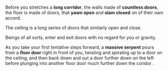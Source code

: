 Before you stretches a **long corridor**, the walls made of **countless doors**, the floor is made of doors, that **yawn open** and **slam closed** on of their own accord.

The ceiling is a long series of doors that similarly open and close.

Beings of all sorts, enter and exit doors with no regard for you or gravity.

As you take your first tentative steps forward, a **massive serpent** pours from a **floor door** right in front of you, twisting and spiraling up to a door on the ceiling, and then back down and out a door further down on the left before plunging into another floor door much further down the coridor
.  